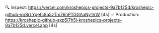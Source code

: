 🔍  Inspect: https://vercel.com/kroshepics-projects-9a7b125d/kroshepic-github-io/8rLYgefc8a5zTm76hPTGGAaNy1VW [4s]
✅  Production: https://kroshepic-github-axp5l7h5l-kroshepics-projects-9a7b125d.vercel.app [4s]
